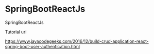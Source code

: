 # SpringBootReactJs
SpringBootReactJs


Tutorial url 

https://www.javacodegeeks.com/2016/12/build-crud-application-react-spring-boot-user-authentication.html

